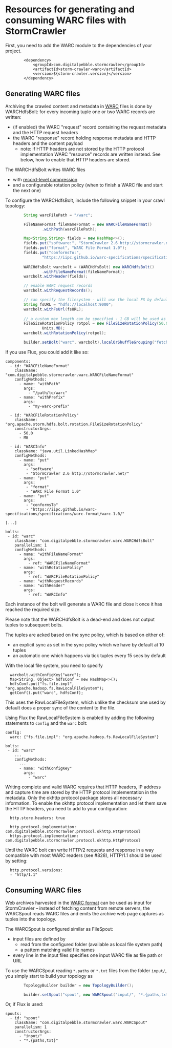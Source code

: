#  Resources for generating and consuming WARC files with StormCrawler

First, you need to add the WARC module to the dependencies of your project.

```
		<dependency>
			<groupId>com.digitalpebble.stormcrawler</groupId>
			<artifactId>storm-crawler-warc</artifactId>
			<version>${storm-crawler.version}</version>
		</dependency>
```

## Generating WARC files

Archiving the crawled content and metadata in [WARC](https://iipc.github.io/warc-specifications/specifications/warc-format/warc-1.1/) files is done by WARCHdfsBolt: for every incoming tuple one or two WARC records are written:
- (if enabled) the WARC "request" record containing the request metadata and the HTTP request headers
- the WARC "response" record holding response metadata and HTTP headers and the content payload
  - note: if HTTP headers are not stored by the HTTP protocol implementation WARC "resource" records are written instead. See below, how to enable that HTTP headers are stored.

The WARCHdfsBolt writes WARC files
- with [record-level compression](https://iipc.github.io/warc-specifications/specifications/warc-format/warc-1.1/#record-at-time-compression)
- and a configurable rotation policy (when to finish a WARC file and start the next one)

To configure the WARCHdfsBolt, include the following snippet in your crawl topology:

```java 
        String warcFilePath = "/warc";

        FileNameFormat fileNameFormat = new WARCFileNameFormat()
                .withPath(warcFilePath);

        Map<String,String> fields = new HashMap<>();
        fields.put("software:", "StormCrawler 2.6 http://stormcrawler.net/");
        fields.put("format", "WARC File Format 1.0");
        fields.put("conformsTo:",
                "https://iipc.github.io/warc-specifications/specifications/warc-format/warc-1.0/");
        
        WARCHdfsBolt warcbolt = (WARCHdfsBolt) new WARCHdfsBolt()
                .withFileNameFormat(fileNameFormat);
        warcbolt.withHeader(fields);

        // enable WARC request records
        warcbolt.withRequestRecords();

        // can specify the filesystem - will use the local FS by default
        String fsURL = "hdfs://localhost:9000";
        warcbolt.withFsUrl(fsURL);
        
        // a custom max length can be specified - 1 GB will be used as a default
        FileSizeRotationPolicy rotpol = new FileSizeRotationPolicy(50.0f,
                Units.MB);
        warcbolt.withRotationPolicy(rotpol);

        builder.setBolt("warc", warcbolt).localOrShuffleGrouping("fetch");
```

If you use Flux, you could add it like so:

```
components:
  - id: "WARCFileNameFormat"
    className: "com.digitalpebble.stormcrawler.warc.WARCFileNameFormat"
    configMethods:
      - name: "withPath"
        args:
          - "/path/to/warc"
      - name: "withPrefix"
        args:
          - "my-warc-prefix"

  - id: "WARCFileRotationPolicy"
    className: "org.apache.storm.hdfs.bolt.rotation.FileSizeRotationPolicy"
    constructorArgs:
      - 50.0
      - MB

  - id: "WARCInfo"
    className: "java.util.LinkedHashMap"
    configMethods:
      - name: "put"
        args:
         - "software"
         - "StormCrawler 2.6 http://stormcrawler.net/"
      - name: "put"
        args:
         - "format"
         - "WARC File Format 1.0"
      - name: "put"
        args:
         - "conformsTo"
         - "https://iipc.github.io/warc-specifications/specifications/warc-format/warc-1.0/"

[...]

bolts:
 - id: "warc"
    className: "com.digitalpebble.stormcrawler.warc.WARCHdfsBolt"
    parallelism: 1
    configMethods:
      - name: "withFileNameFormat"
        args:
          - ref: "WARCFileNameFormat"
      - name: "withRotationPolicy"
        args:
          - ref: "WARCFileRotationPolicy"
      - name: "withRequestRecords"
      - name: "withHeader"
        args:
          - ref: "WARCInfo"
```

Each instance of the bolt will generate a WARC file and close it once it has reached the required size.

Please note that the WARCHdfsBolt is a dead-end and does not output tuples to subsequent bolts.

The tuples are acked based on the sync policy, which is based on either of:
* an explicit sync as set in the sync policy which we have by default at 10 tuples
* an automatic one which happens via tick tuples every 15 secs by default

With the local file system, you need to specify 

```
  warcbolt.withConfigKey("warc");
  Map<String, Object> hdfsConf = new HashMap<>();
  hdfsConf.put("fs.file.impl", "org.apache.hadoop.fs.RawLocalFileSystem");
  getConf().put("warc", hdfsConf);
```

This uses the RawLocalFileSystem, which unlike the checksum one used by default does a proper sync of the content to the file.

Using Flux the RawLocalFileSystem is enabled by adding the following statements to `config` and the `warc` bolt:

```
config:
  warc: {"fs.file.impl": "org.apache.hadoop.fs.RawLocalFileSystem"}

bolts:
 - id: "warc"
    ...
    configMethods:
      ...
      - name: "withConfigKey"
        args:
          - "warc"
```

Writing complete and valid WARC requires that HTTP headers, IP address and capture time are stored by the HTTP protocol implementation in the metadata. Only the okhttp protocol package stores all necessary information. To enable the okhttp protocol implementation and let them save the HTTP headers, you need to add to your configuration:

```
  http.store.headers: true

  http.protocol.implementation: com.digitalpebble.stormcrawler.protocol.okhttp.HttpProtocol
  https.protocol.implementation: com.digitalpebble.stormcrawler.protocol.okhttp.HttpProtocol
```

Until the WARC bolt can write HTTP/2 requests and response in a way compatible with most WARC readers (see #828), HTTP/1.1 should be used by setting:
```
  http.protocol.versions:
  - "http/1.1"
```


## Consuming WARC files

Web archives harvested in the [WARC format](https://iipc.github.io/warc-specifications/specifications/warc-format/warc-1.1/) can be used as input for StormCrawler – instead of fetching content from remote servers, the WARCSpout reads WARC files and emits the archive web page captures as tuples into the topology.

The WARCSpout is configured similar as FileSpout:
- input files are defined by
  - read from the configured folder (available as local file system path)
  - a pattern matching valid file names
- every line in the input files specifies one input WARC file as file path or URL

To use the WARCSpout reading `*.paths` or `*.txt` files from the folder `input/`, you simply start to build your topology as

```java
        TopologyBuilder builder = new TopologyBuilder();

        builder.setSpout("spout", new WARCSpout("input/", "*.{paths,txt}"));
```

Or, if Flux is used:

```
spouts:
  - id: "spout"
    className: "com.digitalpebble.stormcrawler.warc.WARCSpout"
    parallelism: 1
    constructorArgs:
      - "input/"
      - "*.{paths,txt}"
```

